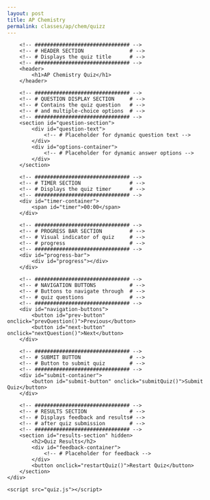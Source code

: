 ```yaml
---
layout: post
title: AP Chemistry
permalink: classes/ap/chem/quizz
---
```




<!DOCTYPE html>
<html lang="en">
<head>
    <meta charset="UTF-8">
    <meta name="viewport" content="width=device-width, initial-scale=1.0">
    <title>AP Chemistry Quiz</title>
    <link rel="stylesheet" href="styles.css">
</head>
<body>
    <!-- ############################### -->
    <!-- # QUIZ CONTAINER               # -->
    <!-- ############################### -->
    <div id="quiz-container">
        
        <!-- ############################### -->
        <!-- # HEADER SECTION               # -->
        <!-- # Displays the quiz title      # -->
        <!-- ############################### -->
        <header>
            <h1>AP Chemistry Quiz</h1>
        </header>

        <!-- ############################### -->
        <!-- # QUESTION DISPLAY SECTION     # -->
        <!-- # Contains the quiz question   # -->
        <!-- # and multiple-choice options  # -->
        <!-- ############################### -->
        <section id="question-section">
            <div id="question-text">
                <!-- # Placeholder for dynamic question text -->
            </div>
            <div id="options-container">
                <!-- # Placeholder for dynamic answer options -->
            </div>
        </section>

        <!-- ############################### -->
        <!-- # TIMER SECTION                # -->
        <!-- # Displays the quiz timer      # -->
        <!-- ############################### -->
        <div id="timer-container">
            <span id="timer">00:00</span>
        </div>

        <!-- ############################### -->
        <!-- # PROGRESS BAR SECTION         # -->
        <!-- # Visual indicator of quiz     # -->
        <!-- # progress                     # -->
        <!-- ############################### -->
        <div id="progress-bar">
            <div id="progress"></div>
        </div>

        <!-- ############################### -->
        <!-- # NAVIGATION BUTTONS           # -->
        <!-- # Buttons to navigate through  # -->
        <!-- # quiz questions               # -->
        <!-- ############################### -->
        <div id="navigation-buttons">
            <button id="prev-button" onclick="prevQuestion()">Previous</button>
            <button id="next-button" onclick="nextQuestion()">Next</button>
        </div>

        <!-- ############################### -->
        <!-- # SUBMIT BUTTON                # -->
        <!-- # Button to submit quiz        # -->
        <!-- ############################### -->
        <div id="submit-container">
            <button id="submit-button" onclick="submitQuiz()">Submit Quiz</button>
        </div>

        <!-- ############################### -->
        <!-- # RESULTS SECTION              # -->
        <!-- # Displays feedback and results# -->
        <!-- # after quiz submission        # -->
        <!-- ############################### -->
        <section id="results-section" hidden>
            <h2>Quiz Results</h2>
            <div id="feedback-container">
                <!-- # Placeholder for feedback -->
            </div>
            <button onclick="restartQuiz()">Restart Quiz</button>
        </section>
    </div>

    <script src="quiz.js"></script>
</body>
</html>
